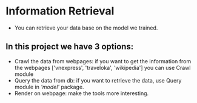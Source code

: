 # Information Retrieval
- You can retrieve your data base on the model we trained.
## In this project we have 3 options:
- Crawl the data from webpages: if you want to get the information from the webpages ['vnexpress', 'traveloka', 'wikipedia'] you can use Crawl module
- Query the data from db: if you want to retrieve the data, use Query module in *'model'* package.
- Render on webpage: make the tools more interesting.
